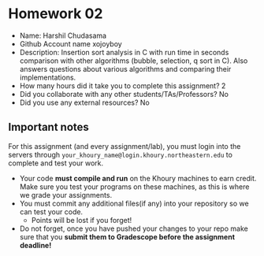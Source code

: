 # Homework 02

- Name: Harshil Chudasama
- Github Account name xojoyboy
- Description: Insertion sort analysis in C with run time in seconds comparison with other algorithms (bubble, selection, q sort in C). Also answers questions about various algorithms and comparing their implementations.
- How many hours did it take you to complete this assignment? 2
- Did you collaborate with any other students/TAs/Professors? No
- Did you use any external resources? No

## Important notes

For this assignment (and every assignment/lab), you must login into the servers through `your_khoury_name@login.khoury.northeastern.edu` to complete and test your work. 

* Your code **must compile and run** on the Khoury machines to earn credit. Make sure you test your programs on these machines, as this is where we grade your assignments.
* You must commit any additional files(if any) into your repository so we can test your code.
  * Points will be lost if you forget!
* Do not forget, once you have pushed your changes to your repo make sure that you **submit them to Gradescope before the assignment deadline!**

